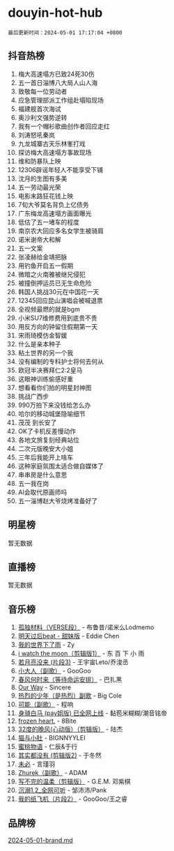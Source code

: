 # douyin-hot-hub

`最后更新时间：2024-05-01 17:17:04 +0800`

## 抖音热榜

1. 梅大高速塌方已致24死30伤
1. 五一首日淄博八大局人山人海
1. 致敬每一位劳动者
1. 应急管理部派工作组赴塌陷现场
1. 福建舰首次海试
1. 奥沙利文强势逆转
1. 我有一个帽衫歌曲创作者回应走红
1. 刘涛怒吼秦岚
1. 九龙城寨古天乐林峯打戏
1. 探访梅大高速塌方事故现场
1. 维和防暴队上映
1. 12306辟谣年轻人不能享受下铺
1. 沈月的生图有多美
1. 五一劳动最光荣
1. 电影末路狂花钱上映
1. 7旬大爷莫名背负上亿债务
1. 广东梅龙高速塌方画面曝光
1. 低估了五一堵车的程度
1. 南京农大回应多名女学生被骑肩
1. 诺米谢帝大和解
1. 五一文案
1. 张凌赫给金靖把脉
1. 用钓鱼开启五一假期
1. 微暗之火南雅被继兄侵犯
1. 被撞倒押运员已无生命危险
1. 韩国人挑战30元在中国花一天
1. 12345回应昆山演唱会被喊退票
1. 全视频最燃的就是bgm
1. 小米SU7维修费用到底贵不贵
1. 用反方向的钟留住假期第一天
1. 宋雨琦模仿金智媛
1. 什么是亲本种子
1. 粘土世界的另一个我
1. 没有编制的专科护士将何去何从
1. 欧冠半决赛拜仁2:2皇马
1. 这眼神训练偷感好重
1. 想看看你们拍的明星封神图
1. 挑战广西步
1. 990万拍下来没钱给怎么办
1. 哈尔的移动城堡隐喻细节
1. 茂茂 到长安了
1. OK了卡机反差慢动作
1. 各地文旅复刻经典站位
1. 二次元版晚安大小姐
1. 三年后我能开上啥车
1. 这种家庭氛围太适合做自媒体了
1. 串串房是什么意思
1. 五一我在岗
1. AI会取代原画师吗
1. 五一淄博赵大爷烧烤准备好了

## 明星榜

暂无数据

## 直播榜

暂无数据

## 音乐榜

1. [孤独材料（VERSE段）](https://sf5-hl-cdn-tos.douyinstatic.com/obj/tos-cn-ve-2774/ocX7glDNHYlwFeYrGQfBZoThtvPWy8tCCEBGKQ) - 布鲁昔/诺米么Lodmemo
1. [明天过后beat - 甜妹版](https://sf5-hl-cdn-tos.douyinstatic.com/obj/tos-cn-ve-2774/osMLYeeoMm04CZyaI91XUDF8OzLRLgePKALGHI) - Eddie Chen
1. [我的世界下了雨](https://sf5-hl-cdn-tos.douyinstatic.com/obj/tos-cn-ve-2774/o85sBiwXIByH9bWIMAEEOoiQ1o1m9Afn15BspE) - Zy
1. [i watch the moon（剪辑版1）](https://sf5-hl-cdn-tos.douyinstatic.com/obj/tos-cn-ve-2774/o0I9mSChzHZANMJIEBfkCQzzg6N5WAcVtqft9P) - 东 百 下 小 雨
1. [若月亮没来 (片段3)](https://sf3-cdn-tos.douyinstatic.com/obj/tos-cn-ve-2774/okfyEUsGW1B1ovJi5JiN9IjvAT2lMwA054GoEB) - 王宇宙Leto/乔浚丞
1. [小大人（副歌）](https://sf5-hl-cdn-tos.douyinstatic.com/obj/tos-cn-ve-2774/oIhaDwehWhLFsVIG7QIICLLazDNGJAGg5geeb4) - GooGoo
1. [春风何时来（等待命运安排）](https://sf27-cdn-tos.douyinstatic.com/obj/tos-cn-ve-2774/oICBNbD3gelMfB4WgiD1KI2jQtXZE2FgHLwtsl) - 巴扎黑
1. [Our Way](https://sf5-hl-cdn-tos.douyinstatic.com/obj/tos-cn-ve-2774/o8tPEkQgQNCe0DPeFwZzYrbqLlnzBBrYidWkEZ) - Sincere
1. [热烈的少年（是热烈）副歌](https://sf27-cdn-tos.douyinstatic.com/obj/tos-cn-ve-2774/owVNI0CLDAUMtSz6TEYvfFBFL4UDFFhLfgK8fa) - Big Cole
1. [可能（副歌）](https://sf5-hl-cdn-tos.douyinstatic.com/obj/tos-cn-ve-2774/cde1731888894259b333569393c2fb51) - 程响
1. [身骑白马 (pay姐版) 已全网上线](https://sf3-cdn-tos.douyinstatic.com/obj/tos-cn-ve-2774/oQLO5ZgLsFkaDhdIIveF2zUCgfweY0gWaH4AQG) - 黏苞米糊糊/潮音铭帝
1. [frozen heart.](https://sf3-cdn-tos.douyinstatic.com/obj/tos-cn-ve-2774/oIIWJfyjIACZA9zQMtnJ6hQQhFC4vhCupoRBsO) - 8Bite
1. [32度的晚风(心动版）（剪辑版）](https://sf5-hl-cdn-tos.douyinstatic.com/obj/tos-cn-ve-2774/owNyabsyWdzUulxhoJfK8IBXgp0UMQAHpvGh2B) - 陆杰
1. [猫与小肚](https://sf5-hl-cdn-tos.douyinstatic.com/obj/tos-cn-ve-2774/osZeoClMECgK8DYl6VebABgbchEtPYQjZEnRtd) - BIGNNYYLEI
1. [蜜桃物语](https://sf5-hl-cdn-tos.douyinstatic.com/obj/tos-cn-ve-2774/oIhOSCZtIACtYU4XQkngiW9kCBfVD1Fz9IYeqL) - 仁辰&于行
1. [其实都没有 (剪辑版2)](https://sf5-hl-cdn-tos.douyinstatic.com/obj/tos-cn-ve-2774/oEBNQenHZtBhxYjGgUDQk0BCHTigQafgFlbQ7k) - 于冬然
1. [未必](https://sf3-cdn-tos.douyinstatic.com/obj/tos-cn-ve-2774/ogntQMFnKQDZUgTCYuJgfLEtleYZZFxBQqhhFB) - 言瑾羽
1. [Zhurek（副歌）](https://sf6-cdn-tos.douyinstatic.com/obj/tos-cn-ve-2774/ooQm8FBZQDlf0btEYgVpCcSCQfrdJGBEKZYBGS) - ADAM
1. [写不完的温柔（剪辑版）](https://sf27-cdn-tos.douyinstatic.com/obj/tos-cn-ve-2774/oYBzzZQJ233GfwkemJJffAIWgeIYrjZfWhHTcG) - G.E.M. 邓紫棋
1. [沉溺1.2_全网可听](https://sf3-cdn-tos.douyinstatic.com/obj/tos-cn-ve-2774/ok2QoiBqsWAX9McZmWiI9gAB0EzwD4Xj6yfmtH) - 邹沛沛/Pank
1. [我的纸飞机（片段2）](https://sf5-hl-cdn-tos.douyinstatic.com/obj/tos-cn-ve-2774/oM2ZrKcg2CD5AeRB2gkeXOFB1IxAGJdZPazYHf) - GooGoo/王之睿

## 品牌榜

[2024-05-01-brand.md](2024-05-01-brand.md)
